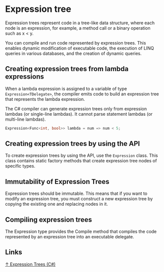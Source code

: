# Expression tree

Expression trees represent code in a tree-like data structure, where each node is an expression, for example, a method call or a binary operation such as x < y.

You can compile and run code represented by expression trees. This enables dynamic modification of executable code, the execution of LINQ queries in various databases, and the creation of dynamic queries.

## Creating expression trees from lambda expressions

When a lambda expression is assigned to a variable of type `Expression<TDelegate>`, the compiler emits code to build an expression tree that represents the lambda expression.

The C# compiler can generate expression trees only from expression lambdas (or single-line lambdas). It cannot parse statement lambdas (or multi-line lambdas).

```csharp
Expression<Func<int, bool>> lambda = num => num < 5;
```

## Creating expression trees by using the API

To create expression trees by using the API, use the `Expression` class. This class contains static factory methods that create expression tree nodes of specific types.

## Immutability of Expression Trees

Expression trees should be immutable. This means that if you want to modify an expression tree, you must construct a new expression tree by copying the existing one and replacing nodes in it.

## Compiling expression trees

The Expression<TDelegate> type provides the Compile method that compiles the code represented by an expression tree into an executable delegate.

## Links

[↑ Expression Trees (C#)](https://docs.microsoft.com/en-us/dotnet/csharp/programming-guide/concepts/expression-trees/)
